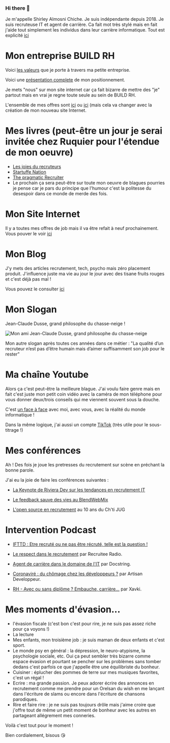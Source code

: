 ### Hi there 👋

Je m'appelle Shirley Almosni Chiche. Je suis indépendante depuis 2018. Je suis recruteuse IT et agent de carrière. Ca fait mot très stylé mais en fait j'aide tout simplement les individus dans leur carrière informatique. Tout est explicité [ici](https://github.com/AlmosniShirley/Mon-travail-dagent-de-carriere)

# Mon entreprise BUILD RH 

Voici [les valeurs](https://github.com/AlmosniShirley/Pr-sentation-BUILD-RH) que je porte à travers ma petite entreprise. 

Voici une [présentation complete](https://docs.google.com/document/d/1og_Y5CFfqmov3jaU7LIkMLdU3ihZLs8xUUARKjF51ms/edit) de mon positionnement. 

Je mets "nous" sur mon site internet car ça fait bizarre de mettre des "je" partout mais en vrai je regne toute seule au sein de BUILD RH. 

L'ensemble de mes offres sont [ici](https://github.com/AlmosniShirley/JobsBuildRH/issues) ou [ici](https://www.build-rh.com/offres-demplois/) (mais cela va changer avec la création de mon nouveau site Internet. 

# Mes livres (peut-être un jour je serai invitée chez Ruquier pour l'étendue de mon oeuvre)

- [Les joies du recruteurs](https://www.amazon.fr/Joies-Recruteur-Shirley-Almosni-Chiche/dp/2414178981) 
- [Startuffe Nation](https://www.thebookedition.com/fr/startuffe-nation-p-377160.html) 
- [The pragmatic Recruiter]( https://www.thebookedition.com/fr/the-pragmatic-recruiter-p-397347.html)
- Le prochain ça sera peut-être sur toute mon oeuvre de blagues pourries je pense car je pars du principe que l'humour c'est la politesse du desespoir dans ce monde de merde des fois.

# Mon Site Internet 

Il y a toutes mes offres de job mais il va être refait à neuf prochainement. Vous pouver le voir [ici](https://www.build-rh.com/)

# Mon Blog 

J'y mets des articles recrutement, tech, psycho mais zéro placement produit. J'influence juste ma vie au jour le jour avec des tisane fruits rouges et c'est déjà pas mal !

Vous pouvez le consulter [ici](https://shirleyalmosni.wordpress.com/) 

# Mon Slogan 

Jean-Claude Dusse, grand philosophe du chasse-neige !

![Mon ami Jean-Claude Dusse, grand philosophe du chasse-neige](https://media.licdn.com/dms/image/D4E22AQEh7u7GfithFA/feedshare-shrink_2048_1536/0/1700169234382?e=1706140800&v=beta&t=e3HRxhzs-OROEuCP0x__sEYmNCpNxcXutsmbcRs8Naw)

Mon autre slogan après toutes ces années dans ce métier : 
"La qualité d’un recruteur n’est pas d’être humain mais d’aimer suffisamment son job pour le rester"



# Ma chaîne Youtube 

Alors ça c'est peut-être la meilleure blague. J'ai voulu faire genre mais en fait c'est juste mon petit coin vidéo avec la caméra de mon téléphone pour vous donner deux/trois conseils qui me viennent souvent sous la douche. 

C'est [un face à face](https://www.youtube.com/@shirleyAlmosni/featured) avec moi, avec vous, avec la réalité du monde informatique ! 

Dans la même logique, j'ai aussi un compte [TikTok](https://www.tiktok.com/@buildrh?_t=8ijhulMC2d6&_r=1) (très utile pour le sous-titrage !) 

# Mes conférences 

Ah ! Des fois je joue les pretresses du recrutement sur scène en préchant la bonne parole. 

J'ai eu la joie de faire les conférences suivantes : 

- [La Keynote de Riviera Dev sur les tendances en recrutement IT](https://www.youtube.com/watch?v=cZWYBuWJTK4)

- [Le feedback sauve des vies au BlendWebMix](https://www.youtube.com/watch?v=GcfISbm7iHI)

- [L'open source en recrutement](https://www.youtube.com/watch?v=kYY0xU93HRw) au 10 ans du Ch'ti JUG

# Intervention Podcast 

- [IFTTD : Etre recruté ou ne pas être récruté, telle est la question !](https://www.ifttd.io/episodes/32-etre-recrute-ou-ne-pas-etre-recrute-tel-est-la-question-shirley-almosni-chiche)

- [Le respect dans le recrutement](https://recruitee.com/fr-podcast/respect-recrutement) par Recruitee Radio.
  
- [Agent de carrière dans le domaine de l'IT](https://open.spotify.com/episode/48frdjwICEIffaubPei4ZI) par Docstring. 
  
- [Coronaviré : du chômage chez les développeurs ?](https://compagnon.artisandeveloppeur.fr/veille/youtube-coronavire-du-chomage-chez-les-developpeurs) par Artisan Developpeur. 

- [RH - Avec ou sans diplôme ? Embauche, carrière...](https://www.youtube.com/watch?v=iR0l72_aKuc) par Xavki.  

# Mes moments d'évasion...

- l'évasion fiscale (c'est bon c'est pour rire, je ne suis pas assez riche pour ça voyons !)
- La lecture
- Mes enfants, mon troisième job : je suis maman de deux enfants et c'est sport. 
- Le monde psy en général : la dépression, le neuro-atypisme, la psychologie sociale, etc. Oui ça peut sembler très bizarre comme espace évasion et pourtant se pencher sur les problèmes sans tomber dedans c'est parfois ce que j'appelle être une équilibriste du bonheur. 
- Cuisiner : éplucher des pommes de terre sur mes musiques favorites, c'est un régal !
- Ecrire : ma grande passion. Je peux adorer écrire des annonces en recrutement comme me prendre pour un Orelsan du wish en me lançant dans l'écriture de slams ou encore dans l'écriture de chansons parodiques.
- Rire et faire rire : je ne suis pas toujours drôle mais j'aime croire que j'offre tout de même un petit moment de bonheur avec les autres en partageant allégrement mes conneries.

Voilà c'est tout pour le moment ! 

Bien cordialement, bisous 😘

